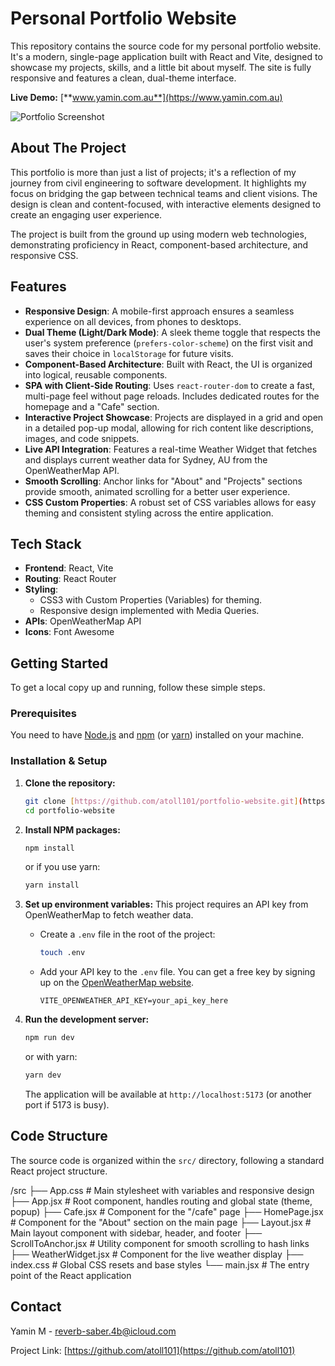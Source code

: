 # Personal Portfolio Website

This repository contains the source code for my personal portfolio website. It's a modern, single-page application built with React and Vite, designed to showcase my projects, skills, and a little bit about myself. The site is fully responsive and features a clean, dual-theme interface.

**Live Demo:** [**www.yamin.com.au**](https://www.yamin.com.au)

![Portfolio Screenshot](./public/images/portfolio-1.avif)

## About The Project

This portfolio is more than just a list of projects; it's a reflection of my journey from civil engineering to software development. It highlights my focus on bridging the gap between technical teams and client visions. The design is clean and content-focused, with interactive elements designed to create an engaging user experience.

The project is built from the ground up using modern web technologies, demonstrating proficiency in React, component-based architecture, and responsive CSS.

## Features

- **Responsive Design**: A mobile-first approach ensures a seamless experience on all devices, from phones to desktops.
- **Dual Theme (Light/Dark Mode)**: A sleek theme toggle that respects the user's system preference (`prefers-color-scheme`) on the first visit and saves their choice in `localStorage` for future visits.
- **Component-Based Architecture**: Built with React, the UI is organized into logical, reusable components.
- **SPA with Client-Side Routing**: Uses `react-router-dom` to create a fast, multi-page feel without page reloads. Includes dedicated routes for the homepage and a "Cafe" section.
- **Interactive Project Showcase**: Projects are displayed in a grid and open in a detailed pop-up modal, allowing for rich content like descriptions, images, and code snippets.
- **Live API Integration**: Features a real-time Weather Widget that fetches and displays current weather data for Sydney, AU from the OpenWeatherMap API.
- **Smooth Scrolling**: Anchor links for "About" and "Projects" sections provide smooth, animated scrolling for a better user experience.
- **CSS Custom Properties**: A robust set of CSS variables allows for easy theming and consistent styling across the entire application.

## Tech Stack

- **Frontend**: React, Vite
- **Routing**: React Router
- **Styling**:
  - CSS3 with Custom Properties (Variables) for theming.
  - Responsive design implemented with Media Queries.
- **APIs**: OpenWeatherMap API
- **Icons**: Font Awesome

## Getting Started

To get a local copy up and running, follow these simple steps.

### Prerequisites

You need to have [Node.js](https://nodejs.org/) and [npm](https://www.npmjs.com/) (or [yarn](https://yarnpkg.com/)) installed on your machine.

### Installation & Setup

1.  **Clone the repository:**

    ```sh
    git clone [https://github.com/atoll101/portfolio-website.git](https://github.com/atoll101/portfolio-website.git)
    cd portfolio-website
    ```

2.  **Install NPM packages:**

    ```sh
    npm install
    ```

    or if you use yarn:

    ```sh
    yarn install
    ```

3.  **Set up environment variables:**
    This project requires an API key from OpenWeatherMap to fetch weather data.

    - Create a `.env` file in the root of the project:
      ```sh
      touch .env
      ```
    - Add your API key to the `.env` file. You can get a free key by signing up on the [OpenWeatherMap website](https://openweathermap.org/appid).
      ```
      VITE_OPENWEATHER_API_KEY=your_api_key_here
      ```

4.  **Run the development server:**

    ```sh
    npm run dev
    ```

    or with yarn:

    ```sh
    yarn dev
    ```

    The application will be available at `http://localhost:5173` (or another port if 5173 is busy).

## Code Structure

The source code is organized within the `src/` directory, following a standard React project structure.

/src
├── App.css # Main stylesheet with variables and responsive design
├── App.jsx # Root component, handles routing and global state (theme, popup)
├── Cafe.jsx # Component for the "/cafe" page
├── HomePage.jsx # Component for the "About" section on the main page
├── Layout.jsx # Main layout component with sidebar, header, and footer
├── ScrollToAnchor.jsx # Utility component for smooth scrolling to hash links
├── WeatherWidget.jsx # Component for the live weather display
├── index.css # Global CSS resets and base styles
└── main.jsx # The entry point of the React application

## Contact

Yamin M - [reverb-saber.4b@icloud.com](mailto:reverb-saber.4b@icloud.com)

Project Link: [https://github.com/atoll101](https://github.com/atoll101)

```

```
